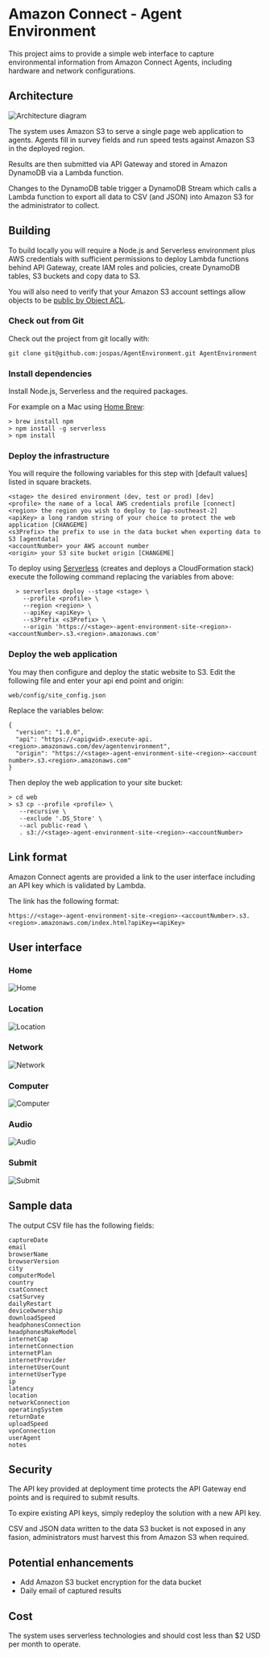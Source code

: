 # Amazon Connect - Agent Environment

This project aims to provide a simple web interface to capture environmental information from Amazon Connect Agents, including hardware and network configurations.

## Architecture

![Architecture diagram](docs/architecture.png)

The system uses Amazon S3 to serve a single page web application  to agents. Agents fill in survey fields and run speed tests against Amazon S3 in the deployed region.

Results are then submitted via API Gateway and stored in Amazon DynamoDB via a Lambda function.

Changes to the DynamoDB table trigger a DynamoDB Stream which calls a Lambda function to export all data to CSV (and JSON) into Amazon S3 for the administrator to collect.

## Building

To build locally you will require a Node.js and Serverless environment plus AWS credentials with sufficient permissions to deploy Lambda functions behind API Gateway, create IAM roles and policies, create DynamoDB tables, S3 buckets and copy data to S3.

You will also need to verify that your Amazon S3 account settings allow objects to be [public by Object ACL](https://docs.aws.amazon.com/AmazonS3/latest/userguide/configuring-block-public-access-account.html).

### Check out from Git

Check out the project from git locally with:

	git clone git@github.com:jospas/AgentEnvironment.git AgentEnvironment



### Install dependencies

Install Node.js, Serverless and the required packages.

For example on a Mac using [Home Brew](https://brew.sh/):

  	> brew install npm
  	> npm install -g serverless
  	> npm install

### Deploy the infrastructure

You will require the following variables for this step with [default values] listed in square brackets.

	<stage> the desired environment (dev, test or prod) [dev]
  	<profile> the name of a local AWS credentials profile [connect]
  	<region> the region you wish to deploy to [ap-southeast-2]
  	<apiKey> a long random string of your choice to protect the web application [CHANGEME]
  	<s3Prefix> the prefix to use in the data bucket when exporting data to S3 [agentdata]
  	<accountNumber> your AWS account number
  	<origin> your S3 site bucket origin [CHANGEME]

To deploy using [Serverless](https://www.serverless.com/) (creates and deploys a CloudFormation stack) execute the following command replacing the variables from above:

	  > serverless deploy --stage <stage> \
	    --profile <profile> \
	    --region <region> \
	    --apiKey <apiKey> \    
	    --s3Prefix <s3Prefix> \
	    --origin 'https://<stage>-agent-environment-site-<region>-<accountNumber>.s3.<region>.amazonaws.com'

### Deploy the web application

You may then configure and deploy the static website to S3. Edit the following file and enter your api end point and origin:
  
	web/config/site_config.json	

Replace the variables below:

	{
	  "version": "1.0.0",
	  "api": "https://<apigwid>.execute-api.<region>.amazonaws.com/dev/agentenvironment",
	  "origin": "https://<stage>-agent-environment-site-<region>-<account number>.s3.<region>.amazonaws.com"
	}

Then deploy the web application to your site bucket:

    > cd web
    > s3 cp --profile <profile> \
	   --recursive \
	   --exclude '.DS_Store' \
	   --acl public-read \
	   . s3://<stage>-agent-environment-site-<region>-<accountNumber>
	  	
## Link format

Amazon Connect agents are provided a link to the user interface including an API key which is validated by Lambda.

The link has the following format:

	https://<stage>-agent-environment-site-<region>-<accountNumber>.s3.<region>.amazonaws.com/index.html?apiKey=<apiKey>

## User interface

### Home
![Home](docs/home.png)

### Location
![Location](docs/location.png)

### Network
![Network](docs/network.png)

### Computer
![Computer](docs/computer.png)

### Audio
![Audio](docs/audio.png)

### Submit
![Submit](docs/submit.png)

## Sample data

The output CSV file has the following fields:

	captureDate
	email
	browserName
	browserVersion
	city
	computerModel
	country
	csatConnect
	csatSurvey
	dailyRestart
	deviceOwnership
	downloadSpeed
	headphonesConnection
	headphonesMakeModel
	internetCap
	internetConnection
	internetPlan
	internetProvider
	internetUserCount
	internetUserType
	ip
	latency
	location
	networkConnection
	operatingSystem
	returnDate
	uploadSpeed
	vpnConnection
	userAgent
	notes
	
## Security

The API key provided at deployment time protects the API Gateway end points and is required to submit results.

To expire existing API keys, simply redeploy the solution with a new API key.

CSV and JSON data written to the data S3 bucket is not exposed in any fasion, administrators must harvest this from Amazon S3 when required.

## Potential enhancements

- Add Amazon S3 bucket encryption for the data bucket
- Daily email of captured results

## Cost

The system uses serverless technologies and should cost less than $2 USD per month to operate.

